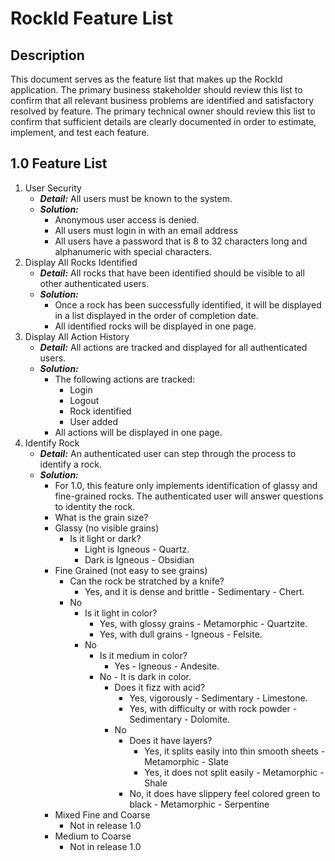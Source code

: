 # RockId Feature List #

  
## Description ##

This document serves as the feature list that makes up the RockId application. The primary business stakeholder should review this list to confirm that all relevant business problems are identified and satisfactory resolved by feature. The primary technical owner should review this list to confirm that sufficient details are clearly documented in order to estimate, implement, and test each feature.

## 1.0 Feature List ##

1. User Security
	* ***Detail:*** All users must be known to the system.
	* ***Solution:***
		* Anonymous user access is denied.
		* All users must login in with an email address
		* All users have a password that is 8 to 32 characters long and alphanumeric with special characters.
2. Display All Rocks Identified
	* ***Detail:*** All rocks that have been identified should be visible to all other authenticated users.
	* ***Solution:***
		* Once a rock has been successfully identified, it will be displayed in a list displayed in the order of completion date.
		* All identified rocks will be displayed in one page.
3. Display All Action History
	* ***Detail:*** All actions are tracked and displayed for all authenticated users.
	* ***Solution:***
		* The following actions are tracked:
			* Login
			* Logout
			* Rock identified
			* User added
		* All actions will be displayed in one page.
4. Identify Rock
	* ***Detail:*** An authenticated user can step through the process to identify a rock.
	* ***Solution:***
		* For 1.0, this feature only implements identification of glassy and fine-grained rocks. The authenticated user will answer questions to identity the rock.
		* What is the grain size?
		* Glassy (no visible grains)
			* Is it light or dark?
				* Light is Igneous - Quartz.
				* Dark is Igneous - Obsidian
		* Fine Grained (not easy to see grains)
			* Can the rock be stratched by a knife?
				* Yes, and it is dense and brittle - Sedimentary - Chert.
			* No
				* Is it light in color?
					* Yes, with glossy grains - Metamorphic - Quartzite.
					* Yes, with dull grains - Igneous - Felsite.
				* No
					* Is it medium in color?
						* Yes - Igneous - Andesite.
					* No - It is dark in color.
						* Does it fizz with acid?
							* Yes, vigorously - Sedimentary - Limestone.
							* Yes, with difficulty or with rock powder - Sedimentary - Dolomite.
						* No
							* Does it have layers?
								* Yes, it splits easily into thin smooth sheets - Metamorphic - Slate
								* Yes, it does not split easily - Metamorphic - Shale
							* No, it does have slippery feel colored green to black - Metamorphic - Serpentine
		 * Mixed Fine and Coarse
			* Not in release 1.0
		* Medium to Coarse
			* Not in release 1.0